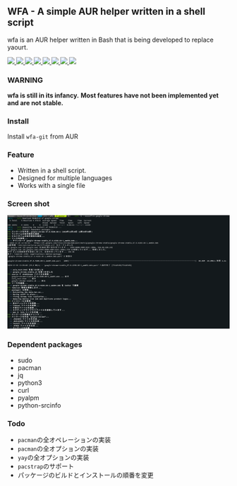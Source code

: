 <h2> WFA - A simple AUR helper written in a shell script </h2>

<p>wfa is an AUR helper written in Bash that is being developed to replace yaourt.</p>

<p>
    <a href="https://github.com/Hayao0819/wfa/actions">
        <img src="https://img.shields.io/github/workflow/status/hayao0819/wfa/ShellCheck%20CL/master?style=flat-square">
    </a>
    <a href="https://github.com/Hayao0819/wfa/blob/master/LICENSE">
        <img src="https://img.shields.io/github/license/Hayao0819/wfa?style=flat-square">
    </a>
    <a href="https://github.com/Hayao0819/wfa/issues">
        <img src="https://img.shields.io/github/issues/Hayao0819/wfa?style=flat-square">
    </a>
    <a href="https://aur.archlinux.org/packages/wfa-git">
        <img src="https://img.shields.io/aur/version/wfa-git?style=flat-square">
    </a>
    <a href="https://github.com/Hayao0819/wfa/blob/master/wfa">
        <img src="https://img.shields.io/github/size/Hayao0819/wfa/wfa?style=flat-square">
    </a>
    <a href="https://github.com/Hayao0819/wfa">
        <img src="https://img.shields.io/tokei/lines/github/hayao0819/wfa?style=flat-square">
    </a>
    <a href="https://github.com/Hayao0819/wfa">
        <img src="https://img.shields.io/github/last-commit/Hayao0819/wfa?style=flat-square">
    </a>
    <a href="https://github.com/Hayao0819/wfa">
        <img src="https://img.shields.io/github/stars/Hayao0819/wfa?style=flat-square">
    </a>
</p>

<h3> WARNING </h3>
<p>
    <b>wfa is still in its infancy.</b>
    <b>Most features have not been implemented yet and are not stable.</b>
</p>

<h3> Install </h3>
Install <code>wfa-git</code> from AUR

<h3> Feature </h3>
<ul>
    <li>Written in a shell script.</li>
    <li>Designed for multiple languages</li>
    <li>Works with a single file</li>
    <!-- <li>Supports the same arguments as pacman</li> -->
</ul>


<h3> Screen shot </h3>
<p><img src="/images/install-google-chrome.png"></p>

<h3> Dependent packages </h3>
<ul>
    <li>sudo</li>
    <li>pacman</li>
    <li>jq</li>
    <li>python3</li>
    <li>curl</li>
    <li>pyalpm</li>
    <li>python-srcinfo</li>
</ul>

<h3> Todo </h3>

 - `pacman`の全オペレーションの実装
 - `pacman`の全オプションの実装
 - `yay`の全オプションの実装
 - `pacstrap`のサポート
 - パッケージのビルドとインストールの順番を変更
